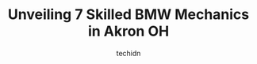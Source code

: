 ---
layout: ampstory
image: https://images.unsplash.com/photo-1637160969718-6618307797f4?ixlib=rb-4.0.3&ixid=MnwxMjA3fDB8MHxwaG90by1wYWdlfHx8fGVufDB8fHx8&auto=format&fit=crop&w=640&h=853&q=80
author: techidn
featured: false
description: When it comes to maintaining and repairing your vehicle in Akron  OH, USA, you deserve nothing but the best. Thats why the 7 best BMW Mechanic in the area are here to offer their expertise,
title: Unveiling 7 Skilled BMW Mechanics in Akron  OH
cover:
   title: Unveiling 7 Skilled BMW Mechanics in Akron  OH
   subtitle: Rickpate
   background: https://images.unsplash.com/photo-1637160969718-6618307797f4?ixlib=rb-4.0.3&ixid=MnwxMjA3fDB8MHxwaG90by1wYWdlfHx8fGVufDB8fHx8&auto=format&fit=crop&w=640&h=853&q=80

pages: 
 - layout: thirds
   top: <h1>#1 Millennium Transmission & Auto Care</h1>
   bottom: "<p>We travelled from Michigan to Ohio to purchase a specific vehicle from a dealer in the area (Drive motor Cars). We set up an appointment with Millenium to have it inspect</p>"
   background: https://www.knot35.com/toplist/wp-content/uploads/2023/06/best-bmw-mechanic-1-in-akron-oh-1685836827.jpeg
   backgroundblur: true
 - layout: thirds
   top: <h1>#2 Brown Street Auto Repair</h1>
   bottom: "<p>870 Brown St, Akron, OH 44311, United States</p>"
   background: https://www.knot35.com/toplist/wp-content/uploads/2023/06/best-bmw-mechanic-2-in-akron-oh-1685836828.jpeg
   cta:
      link: https://www.knot35.com/toplist/unveiling-7-skilled-bmw-mechanics-in-akron-oh/
      text: Unveiling 7 Skilled BMW Mechanics in Akron  OH
 - layout: thirds
   top: <h1>#3 Zehners Service Center</h1>
   bottom: "<p>1543 Massillon Rd, Akron, OH 44306, United States</p>"
   background: https://www.knot35.com/toplist/wp-content/uploads/2023/06/best-bmw-mechanic-3-in-akron-oh-1685836828.jpeg
   cta:
      link: https://www.knot35.com/toplist/unveiling-7-skilled-bmw-mechanics-in-akron-oh/
      text: Unveiling 7 Skilled BMW Mechanics in Akron  OH
 - layout: thirds
   top: <h1>#4 Blacks Auto Clinic</h1>
   bottom: "<p>2377 East Ave, Akron, OH 44314, United States</p>"
   background: https://images.unsplash.com/photo-1591393223703-56fe1347ac62?ixlib=rb-4.0.3&ixid=MnwxMjA3fDB8MHxwaG90by1wYWdlfHx8fGVufDB8fHx8&auto=format&fit=crop&w=640&h=853&q=80
   cta:
      link: https://www.knot35.com/toplist/unveiling-7-skilled-bmw-mechanics-in-akron-oh/
      text: Unveiling 7 Skilled BMW Mechanics in Akron  OH
 - layout: thirds
   top: <h1>#5 Frank May Garage</h1>
   bottom: "<p>225 S Seiberling St, Akron, OH 44306, United States</p>"
   background: https://images.unsplash.com/photo-1608411404720-c8f0417bcdba?ixlib=rb-4.0.3&ixid=MnwxMjA3fDB8MHxwaG90by1wYWdlfHx8fGVufDB8fHx8&auto=format&fit=crop&w=640&h=853&q=80
   cta:
      link: https://www.knot35.com/toplist/unveiling-7-skilled-bmw-mechanics-in-akron-oh/
      text: Unveiling 7 Skilled BMW Mechanics in Akron  OH
 - layout: thirds
   top: <h1>#6 Williams Automotive</h1>
   bottom: "<p>1984 Englewood Ave, Akron, OH 44312, United States</p>"
   background: https://images.unsplash.com/photo-1632260260864-caf7fde5ec36?ixlib=rb-4.0.3&ixid=MnwxMjA3fDB8MHxwaG90by1wYWdlfHx8fGVufDB8fHx8&auto=format&fit=crop&w=640&h=853&q=80
   cta:
      link: https://www.knot35.com/toplist/unveiling-7-skilled-bmw-mechanics-in-akron-oh/
      text: Unveiling 7 Skilled BMW Mechanics in Akron  OH
 - layout: thirds
   top: <h1>#7 Mr. Wrenches of Akron</h1>
   bottom: "<p>1175 George Washington Blvd, Akron, OH 44312, United States</p>"
   background: https://images.unsplash.com/photo-1515405295579-ba7b45403062?ixlib=rb-4.0.3&ixid=MnwxMjA3fDB8MHxwaG90by1wYWdlfHx8fGVufDB8fHx8&auto=format&fit=crop&w=640&h=853&q=80
   cta:
      link: https://www.knot35.com/toplist/unveiling-7-skilled-bmw-mechanics-in-akron-oh/
      text: Unveiling 7 Skilled BMW Mechanics in Akron  OH
 - layout: thirds
   middle: Continue reading...
   background: https://images.unsplash.com/photo-1462556791646-c201b8241a94?ixlib=rb-4.0.3&ixid=MnwxMjA3fDB8MHxwaG90by1wYWdlfHx8fGVufDB8fHx8&auto=format&fit=crop&w=640&h=853&q=80
   cta:
      link: https://www.knot35.com/toplist/unveiling-7-skilled-bmw-mechanics-in-akron-oh/
      text: Unveiling 7 Skilled BMW Mechanics in Akron  OH
      
---